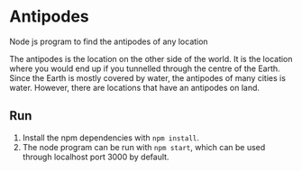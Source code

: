 # Antipodes
Node js program to find the antipodes of any location

The antipodes is the location on the other side of the world. It is the location where you would end up if you tunnelled through the centre of the Earth. Since the Earth is mostly covered by water, the antipodes of many cities is water. However, there are locations that have an antipodes on land.

## Run
1. Install the npm dependencies with `npm install`.
2. The node program can be run with `npm start`, which can be used through localhost port 3000 by default.
